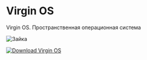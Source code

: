 # Virgin OS

Virgin OS. Пространственная операционная система





![Зайка](https://sun9-45.userapi.com/s/v1/ig2/Dl4RUctNc_GYY_gpIeSnGqtiKVYLyKhLkCAN8vY9AVjxBytGP73TLC9QM7ZzI94iXjEOppKSneX7zKH09Z3RP86Q.jpg?size=128x128&quality=96&type=album)




[![Download Virgin OS](https://img.shields.io/sourceforge/dt/virgin-os.svg)](https://sourceforge.net/projects/virgin-os/files/latest/download)

